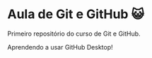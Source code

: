 # Aula de Git e GitHub 😺
 Primeiro repositório do curso de Git e GitHub.

 Aprendendo a usar GitHub Desktop!
